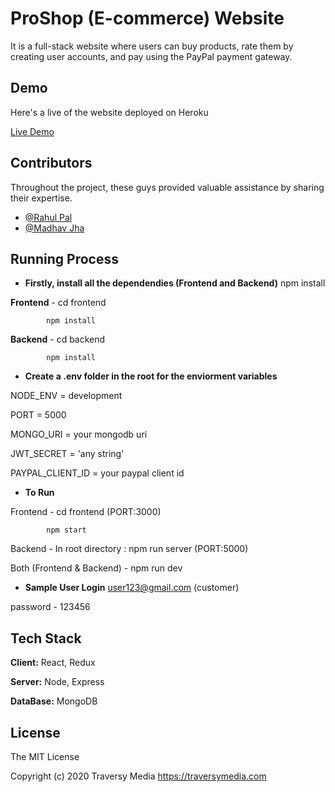 
# ProShop (E-commerce) Website

It is a full-stack website where users can buy products, rate them by creating user accounts, and pay using the PayPal payment gateway.


## Demo

Here's a live of the website deployed on Heroku

[Live Demo](https://shobhitproshop.herokuapp.com/)


## Contributors

Throughout the project, these guys provided valuable assistance by sharing their expertise.

- [@Rahul Pal](https://github.com/thisisrahulpal)
- [@Madhav Jha](https://github.com/maddy3001)



## Running Process

- **Firstly, install all the dependendies (Frontend and Backend)**
npm install

**Frontend** - cd frontend

            npm install

**Backend** - cd backend

            npm install

- **Create a .env folder in the root for the enviorment variables**

NODE_ENV = development

PORT = 5000

MONGO_URI = your mongodb uri

JWT_SECRET = 'any string'

PAYPAL_CLIENT_ID = your paypal client id

- **To Run**

Frontend - cd frontend (PORT:3000)

            npm start
Backend - In root directory : npm run server (PORT:5000)

Both (Frontend & Backend) - npm run dev

- **Sample User Login**
user123@gmail.com (customer)

password - 123456





## Tech Stack

**Client:** React, Redux

**Server:** Node, Express

**DataBase:** MongoDB


## License

The MIT License

Copyright (c) 2020 Traversy Media https://traversymedia.com
